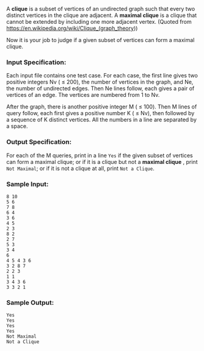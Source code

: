 <!-- Title
Maximal Clique (25)
-->
A **clique** is a subset of vertices of an undirected graph such that every
two distinct vertices in the clique are adjacent. A **maximal clique** is a
clique that cannot be extended by including one more adjacent vertex. (Quoted
from <https://en.wikipedia.org/wiki/Clique_(graph_theory>))

Now it is your job to judge if a given subset of vertices can form a maximal
clique.

### Input Specification:

Each input file contains one test case. For each case, the first line gives
two positive integers Nv ( $\le$ 200), the number of vertices in the graph,
and Ne, the number of undirected edges. Then Ne lines follow, each gives a
pair of vertices of an edge. The vertices are numbered from 1 to Nv.

After the graph, there is another positive integer M ( $\le$ 100). Then M
lines of query follow, each first gives a positive number K ( $\le$ Nv), then
followed by a sequence of K distinct vertices. All the numbers in a line are
separated by a space.

### Output Specification:

For each of the M queries, print in a line `Yes` if the given subset of
vertices can form a maximal clique; or if it is a clique but not a **maximal
clique** , print `Not Maximal`; or if it is not a clique at all, print `Not a
Clique`.

### Sample Input:

    
    
    8 10
    5 6
    7 8
    6 4
    3 6
    4 5
    2 3
    8 2
    2 7
    5 3
    3 4
    6
    4 5 4 3 6
    3 2 8 7
    2 2 3
    1 1
    3 4 3 6
    3 3 2 1
    

### Sample Output:

    
    
    Yes
    Yes
    Yes
    Yes
    Not Maximal
    Not a Clique
    

